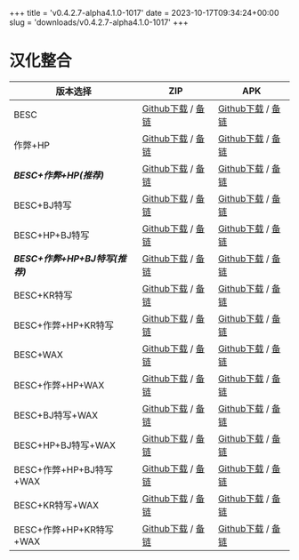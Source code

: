 
+++
title = 'v0.4.2.7-alpha4.1.0-1017'
date = 2023-10-17T09:34:24+00:00
slug = 'downloads/v0.4.2.7-alpha4.1.0-1017'
+++

# 汉化整合
|           版本选择            |                                                                                                                                                              ZIP                                                                                                                                                              |                                                                                                                                                              APK                                                                                                                                                              |
|-------------------------------|-------------------------------------------------------------------------------------------------------------------------------------------------------------------------------------------------------------------------------------------------------------------------------------------------------------------------------|-------------------------------------------------------------------------------------------------------------------------------------------------------------------------------------------------------------------------------------------------------------------------------------------------------------------------------|
|BESC                           |[Github下载](https://github.com/DoL-Lyra/Lyra/releases/download/v0.4.2.7-alpha4.1.0-1017/dol-chs-a4.1.0-besc-1017.zip ) / [备链](https://ghproxy.com/https://github.com/DoL-Lyra/Lyra/releases/download/v0.4.2.7-alpha4.1.0-1017/dol-chs-a4.1.0-besc-1017.zip )                                                |[Github下载](https://github.com/DoL-Lyra/Lyra/releases/download/v0.4.2.7-alpha4.1.0-1017/dol-chs-a4.1.0-besc-1017.apk ) / [备链](https://ghproxy.com/https://github.com/DoL-Lyra/Lyra/releases/download/v0.4.2.7-alpha4.1.0-1017/dol-chs-a4.1.0-besc-1017.apk )                                                |
|作弊+HP                        |[Github下载](https://github.com/DoL-Lyra/Lyra/releases/download/v0.4.2.7-alpha4.1.0-1017/dol-chs-a4.1.0-cheat-hp-1017.zip ) / [备链](https://ghproxy.com/https://github.com/DoL-Lyra/Lyra/releases/download/v0.4.2.7-alpha4.1.0-1017/dol-chs-a4.1.0-cheat-hp-1017.zip )                                        |[Github下载](https://github.com/DoL-Lyra/Lyra/releases/download/v0.4.2.7-alpha4.1.0-1017/dol-chs-a4.1.0-cheat-hp-1017.apk ) / [备链](https://ghproxy.com/https://github.com/DoL-Lyra/Lyra/releases/download/v0.4.2.7-alpha4.1.0-1017/dol-chs-a4.1.0-cheat-hp-1017.apk )                                        |
|***BESC+作弊+HP(推荐)***       |[Github下载](https://github.com/DoL-Lyra/Lyra/releases/download/v0.4.2.7-alpha4.1.0-1017/dol-chs-a4.1.0-besc-cheat-hp-1017.zip ) / [备链](https://ghproxy.com/https://github.com/DoL-Lyra/Lyra/releases/download/v0.4.2.7-alpha4.1.0-1017/dol-chs-a4.1.0-besc-cheat-hp-1017.zip )                              |[Github下载](https://github.com/DoL-Lyra/Lyra/releases/download/v0.4.2.7-alpha4.1.0-1017/dol-chs-a4.1.0-besc-cheat-hp-1017.apk ) / [备链](https://ghproxy.com/https://github.com/DoL-Lyra/Lyra/releases/download/v0.4.2.7-alpha4.1.0-1017/dol-chs-a4.1.0-besc-cheat-hp-1017.apk )                              |
|BESC+BJ特写                    |[Github下载](https://github.com/DoL-Lyra/Lyra/releases/download/v0.4.2.7-alpha4.1.0-1017/dol-chs-a4.1.0-besc-sideviewbj-1017.zip ) / [备链](https://ghproxy.com/https://github.com/DoL-Lyra/Lyra/releases/download/v0.4.2.7-alpha4.1.0-1017/dol-chs-a4.1.0-besc-sideviewbj-1017.zip )                          |[Github下载](https://github.com/DoL-Lyra/Lyra/releases/download/v0.4.2.7-alpha4.1.0-1017/dol-chs-a4.1.0-besc-sideviewbj-1017.apk ) / [备链](https://ghproxy.com/https://github.com/DoL-Lyra/Lyra/releases/download/v0.4.2.7-alpha4.1.0-1017/dol-chs-a4.1.0-besc-sideviewbj-1017.apk )                          |
|BESC+HP+BJ特写                 |[Github下载](https://github.com/DoL-Lyra/Lyra/releases/download/v0.4.2.7-alpha4.1.0-1017/dol-chs-a4.1.0-besc-hp-sideviewbj-1017.zip ) / [备链](https://ghproxy.com/https://github.com/DoL-Lyra/Lyra/releases/download/v0.4.2.7-alpha4.1.0-1017/dol-chs-a4.1.0-besc-hp-sideviewbj-1017.zip )                    |[Github下载](https://github.com/DoL-Lyra/Lyra/releases/download/v0.4.2.7-alpha4.1.0-1017/dol-chs-a4.1.0-besc-hp-sideviewbj-1017.apk ) / [备链](https://ghproxy.com/https://github.com/DoL-Lyra/Lyra/releases/download/v0.4.2.7-alpha4.1.0-1017/dol-chs-a4.1.0-besc-hp-sideviewbj-1017.apk )                    |
|***BESC+作弊+HP+BJ特写(推荐)***|[Github下载](https://github.com/DoL-Lyra/Lyra/releases/download/v0.4.2.7-alpha4.1.0-1017/dol-chs-a4.1.0-besc-cheat-hp-sideviewbj-1017.zip ) / [备链](https://ghproxy.com/https://github.com/DoL-Lyra/Lyra/releases/download/v0.4.2.7-alpha4.1.0-1017/dol-chs-a4.1.0-besc-cheat-hp-sideviewbj-1017.zip )        |[Github下载](https://github.com/DoL-Lyra/Lyra/releases/download/v0.4.2.7-alpha4.1.0-1017/dol-chs-a4.1.0-besc-cheat-hp-sideviewbj-1017.apk ) / [备链](https://ghproxy.com/https://github.com/DoL-Lyra/Lyra/releases/download/v0.4.2.7-alpha4.1.0-1017/dol-chs-a4.1.0-besc-cheat-hp-sideviewbj-1017.apk )        |
|BESC+KR特写                    |[Github下载](https://github.com/DoL-Lyra/Lyra/releases/download/v0.4.2.7-alpha4.1.0-1017/dol-chs-a4.1.0-besc-sideviewkr-1017.zip ) / [备链](https://ghproxy.com/https://github.com/DoL-Lyra/Lyra/releases/download/v0.4.2.7-alpha4.1.0-1017/dol-chs-a4.1.0-besc-sideviewkr-1017.zip )                          |[Github下载](https://github.com/DoL-Lyra/Lyra/releases/download/v0.4.2.7-alpha4.1.0-1017/dol-chs-a4.1.0-besc-sideviewkr-1017.apk ) / [备链](https://ghproxy.com/https://github.com/DoL-Lyra/Lyra/releases/download/v0.4.2.7-alpha4.1.0-1017/dol-chs-a4.1.0-besc-sideviewkr-1017.apk )                          |
|BESC+作弊+HP+KR特写            |[Github下载](https://github.com/DoL-Lyra/Lyra/releases/download/v0.4.2.7-alpha4.1.0-1017/dol-chs-a4.1.0-besc-cheat-hp-sideviewkr-1017.zip ) / [备链](https://ghproxy.com/https://github.com/DoL-Lyra/Lyra/releases/download/v0.4.2.7-alpha4.1.0-1017/dol-chs-a4.1.0-besc-cheat-hp-sideviewkr-1017.zip )        |[Github下载](https://github.com/DoL-Lyra/Lyra/releases/download/v0.4.2.7-alpha4.1.0-1017/dol-chs-a4.1.0-besc-cheat-hp-sideviewkr-1017.apk ) / [备链](https://ghproxy.com/https://github.com/DoL-Lyra/Lyra/releases/download/v0.4.2.7-alpha4.1.0-1017/dol-chs-a4.1.0-besc-cheat-hp-sideviewkr-1017.apk )        |
|BESC+WAX                       |[Github下载](https://github.com/DoL-Lyra/Lyra/releases/download/v0.4.2.7-alpha4.1.0-1017/dol-chs-a4.1.0-besc-wax-1017.zip ) / [备链](https://ghproxy.com/https://github.com/DoL-Lyra/Lyra/releases/download/v0.4.2.7-alpha4.1.0-1017/dol-chs-a4.1.0-besc-wax-1017.zip )                                        |[Github下载](https://github.com/DoL-Lyra/Lyra/releases/download/v0.4.2.7-alpha4.1.0-1017/dol-chs-a4.1.0-besc-wax-1017.apk ) / [备链](https://ghproxy.com/https://github.com/DoL-Lyra/Lyra/releases/download/v0.4.2.7-alpha4.1.0-1017/dol-chs-a4.1.0-besc-wax-1017.apk )                                        |
|BESC+作弊+HP+WAX               |[Github下载](https://github.com/DoL-Lyra/Lyra/releases/download/v0.4.2.7-alpha4.1.0-1017/dol-chs-a4.1.0-besc-wax-cheat-hp-1017.zip ) / [备链](https://ghproxy.com/https://github.com/DoL-Lyra/Lyra/releases/download/v0.4.2.7-alpha4.1.0-1017/dol-chs-a4.1.0-besc-wax-cheat-hp-1017.zip )                      |[Github下载](https://github.com/DoL-Lyra/Lyra/releases/download/v0.4.2.7-alpha4.1.0-1017/dol-chs-a4.1.0-besc-wax-cheat-hp-1017.apk ) / [备链](https://ghproxy.com/https://github.com/DoL-Lyra/Lyra/releases/download/v0.4.2.7-alpha4.1.0-1017/dol-chs-a4.1.0-besc-wax-cheat-hp-1017.apk )                      |
|BESC+BJ特写+WAX                |[Github下载](https://github.com/DoL-Lyra/Lyra/releases/download/v0.4.2.7-alpha4.1.0-1017/dol-chs-a4.1.0-besc-wax-sideviewbj-1017.zip ) / [备链](https://ghproxy.com/https://github.com/DoL-Lyra/Lyra/releases/download/v0.4.2.7-alpha4.1.0-1017/dol-chs-a4.1.0-besc-wax-sideviewbj-1017.zip )                  |[Github下载](https://github.com/DoL-Lyra/Lyra/releases/download/v0.4.2.7-alpha4.1.0-1017/dol-chs-a4.1.0-besc-wax-sideviewbj-1017.apk ) / [备链](https://ghproxy.com/https://github.com/DoL-Lyra/Lyra/releases/download/v0.4.2.7-alpha4.1.0-1017/dol-chs-a4.1.0-besc-wax-sideviewbj-1017.apk )                  |
|BESC+HP+BJ特写+WAX             |[Github下载](https://github.com/DoL-Lyra/Lyra/releases/download/v0.4.2.7-alpha4.1.0-1017/dol-chs-a4.1.0-besc-wax-hp-sideviewbj-1017.zip ) / [备链](https://ghproxy.com/https://github.com/DoL-Lyra/Lyra/releases/download/v0.4.2.7-alpha4.1.0-1017/dol-chs-a4.1.0-besc-wax-hp-sideviewbj-1017.zip )            |[Github下载](https://github.com/DoL-Lyra/Lyra/releases/download/v0.4.2.7-alpha4.1.0-1017/dol-chs-a4.1.0-besc-wax-hp-sideviewbj-1017.apk ) / [备链](https://ghproxy.com/https://github.com/DoL-Lyra/Lyra/releases/download/v0.4.2.7-alpha4.1.0-1017/dol-chs-a4.1.0-besc-wax-hp-sideviewbj-1017.apk )            |
|BESC+作弊+HP+BJ特写+WAX        |[Github下载](https://github.com/DoL-Lyra/Lyra/releases/download/v0.4.2.7-alpha4.1.0-1017/dol-chs-a4.1.0-besc-wax-cheat-hp-sideviewbj-1017.zip ) / [备链](https://ghproxy.com/https://github.com/DoL-Lyra/Lyra/releases/download/v0.4.2.7-alpha4.1.0-1017/dol-chs-a4.1.0-besc-wax-cheat-hp-sideviewbj-1017.zip )|[Github下载](https://github.com/DoL-Lyra/Lyra/releases/download/v0.4.2.7-alpha4.1.0-1017/dol-chs-a4.1.0-besc-wax-cheat-hp-sideviewbj-1017.apk ) / [备链](https://ghproxy.com/https://github.com/DoL-Lyra/Lyra/releases/download/v0.4.2.7-alpha4.1.0-1017/dol-chs-a4.1.0-besc-wax-cheat-hp-sideviewbj-1017.apk )|
|BESC+KR特写+WAX                |[Github下载](https://github.com/DoL-Lyra/Lyra/releases/download/v0.4.2.7-alpha4.1.0-1017/dol-chs-a4.1.0-besc-wax-sideviewkr-1017.zip ) / [备链](https://ghproxy.com/https://github.com/DoL-Lyra/Lyra/releases/download/v0.4.2.7-alpha4.1.0-1017/dol-chs-a4.1.0-besc-wax-sideviewkr-1017.zip )                  |[Github下载](https://github.com/DoL-Lyra/Lyra/releases/download/v0.4.2.7-alpha4.1.0-1017/dol-chs-a4.1.0-besc-wax-sideviewkr-1017.apk ) / [备链](https://ghproxy.com/https://github.com/DoL-Lyra/Lyra/releases/download/v0.4.2.7-alpha4.1.0-1017/dol-chs-a4.1.0-besc-wax-sideviewkr-1017.apk )                  |
|BESC+作弊+HP+KR特写+WAX        |[Github下载](https://github.com/DoL-Lyra/Lyra/releases/download/v0.4.2.7-alpha4.1.0-1017/dol-chs-a4.1.0-besc-wax-cheat-hp-sideviewkr-1017.zip ) / [备链](https://ghproxy.com/https://github.com/DoL-Lyra/Lyra/releases/download/v0.4.2.7-alpha4.1.0-1017/dol-chs-a4.1.0-besc-wax-cheat-hp-sideviewkr-1017.zip )|[Github下载](https://github.com/DoL-Lyra/Lyra/releases/download/v0.4.2.7-alpha4.1.0-1017/dol-chs-a4.1.0-besc-wax-cheat-hp-sideviewkr-1017.apk ) / [备链](https://ghproxy.com/https://github.com/DoL-Lyra/Lyra/releases/download/v0.4.2.7-alpha4.1.0-1017/dol-chs-a4.1.0-besc-wax-cheat-hp-sideviewkr-1017.apk )|
